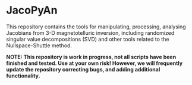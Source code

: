 # JacoPyAn
This repository contains the tools for manipulating, processing, analysing Jacobians from 3-D magnetotelluric inversion, including randomized singular value decompositions (SVD) and other tools related to the Nullspace-Shuttle method.


**NOTE: This repository is work in progress, not all scripts have been finished and tested. Use at your own risk! However, we will frequently update the repository correcting bugs, and adding additional functionality.**


